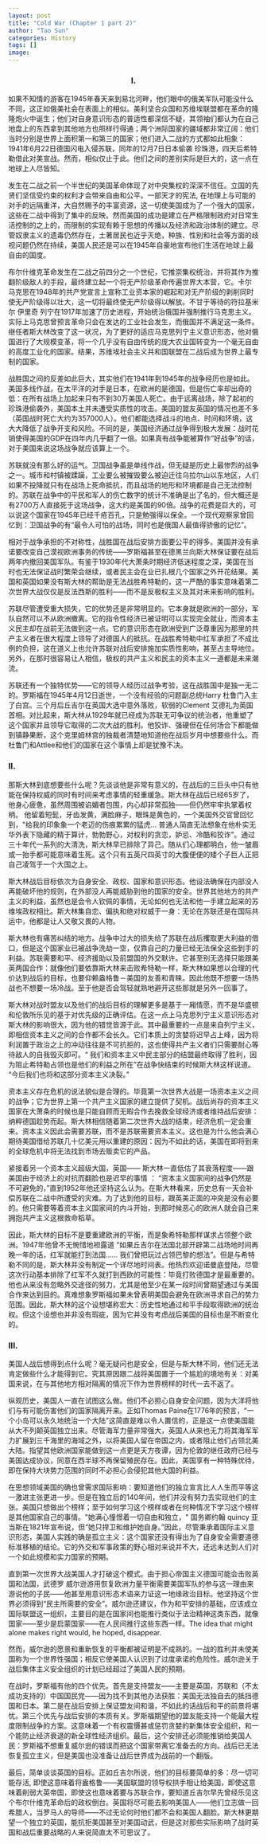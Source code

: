 ```yaml
---
layout: post
title: "Cold War (Chapter 1 part 2)"
author: "Tao Sun"
categories: History
tags: []
image:
---
```


### <center>I.</center>

如果不知情的游客在1945年春天来到易北河畔，他们眼中的俄美军队可能没什么不同，这正如俄美社会在表面上的相似。美利坚合众国和苏维埃联盟都在革命的隆隆炮火中诞生；他们对自身意识形态的普适性都深信不疑，其领袖们都认为在自己地盘上的东西拿到其他地方也照样行得通；两个洲际国家的疆域都非常辽阔：他们当时分别是世界上面积第一和第三的国家；他们进入二战的方式都如此相象：1941年6月22日德国闪电入侵苏联，同年的12月7日日本偷袭 珍珠港，四天后希特勒借此对美宣战。然而，相似仅止于此。他们之间的差别实际是巨大的，这一点在地球上人尽皆知。

发生在二战之前一个半世纪的美国革命体现了对中央集权的深深不信任。立国的先贤们坚信受约束的权利才会带来自由和公平。一部天才的宪法, 在地理上与可能的对手的远隔重洋，大自然赐予的丰富资源，这一切使美国成为了一个强大的国家，这些在二战中得到了集中的反映。然而美国的成功是建立在严格限制政府对日常生活控制的之上的，而限制的实现有赖于思想的传播以及经济和政治体制的建立。尽管奴隶主义的遗毒仍然存在，土著居民也近乎灭绝，种族、性别和社会等方面的歧视问题仍然在持续，美国人民还是可以在1945年自豪地宣布他们生活在地球上最自由的国度。

布尔什维克革命发生在二战之前四分之一个世纪，它推崇集权统治，并将其作为推翻阶级敌人的手段，最终建立起一个将无产阶级革命传遍世界大本营，它。卡尔 马克思在1948年的共产党宣言上宣称工业资本家的崛起和对无产阶级的剥削同时使无产阶级得以壮大，这一切将最终使无产阶级得以解放。不甘于等待的符拉基米尔 伊里奇 列宁在1917年加速了历史进程，开始统治俄国并强制推行马克思主义。实际上马克思曾预言革命只会在发达的工业社会发生，而俄国并不满足这一条件。继任者斯大林改变了这一状况，为了更好的适应马克思列宁主义意识形态，他对俄国进行了大规模变革，将一个几乎没有自由传统的庞大农业国转变为一个毫无自由的高度工业化的国家。结果，苏维埃社会主义共和国联盟在二战后成为世界上最专制的国家。

战胜国之间的反差如此巨大，其实他们在1941年到1945年的战争经历也是如此。美国多线作战，在太平洋的对手是日本，在欧洲的是德国，但是伤亡率却出奇的低：在所有战场上加起来只有不到30万美国人死亡。由于远离战场，除了起初的珍珠港偷袭外，美国本土并未遭受实质性的攻击。美国的盟友英国的情况也差不多（英国战时死亡大约为357000人）。他们都能选择战斗的地点、时间和环境，这大大降低了战争开支和风险。不同的是，美国经济通过战争得到极大发展：战时花销使得美国的GDP在四年内几乎翻了一倍。如果真有战争能被算作“好战争”的话，对于美国来说这场战争就应该算上一个。

苏联就没有那么好的运气。卫国战争虽是单线作战，但无疑是历史上最惨烈的战争之一。城市和村镇被蹂躏，工业要么被摧毁要么被迫迁往乌拉尔山以东地区，人们如果不投降就只有在战场上死命抵抗，而且战场的地形和环境都是自己无法控制的。苏联在战争中的平民和军人的伤亡数字的统计不准确是出了名的，但大概还是有2700万人直接死于这场战争，这大约是美国的90倍。战争的花费是巨大的，可以说这个国家在1945年已经千疮百孔，只是勉强得以保全。一个现代观察家曾回忆到：卫国战争的有“最令人可怕的战场，同时也是俄国人最值得骄傲的记忆”。

相对于战争承担的不对称性，战胜国在战后安排方面要公平的得多。美国并没有承诺要改变自己漠视欧洲事务的传统——罗斯福甚至在德黑兰向斯大林保证要在战后两年内撤回美国军队。有鉴于1930年代大萧条时期经济低迷程度之深，美国在当时也无法保证战时繁荣会继续，或者民主会在业已扎根几个国家之外开花结果。美国和英国如果没有斯大林的帮助是无法战胜希特勒的，这一严酷的事实意味着第二次世界大战仅仅是反法西斯的胜利——而不是反极权主义及其对未来影响的胜利。

苏联尽管遭受重大损失，它的优势还是非常明显的。它本身就是欧洲的一部分，军队自然可以不从欧洲撤离。它的指令性经济已被证明可以实现完全就业，而资本主义民主却在战前无法做到这一点。它的意识形态在欧洲受到广泛尊重因为那里的共产主义者在很大程度上领导了对德国人的抵抗。在战胜希特勒中红军承担了不成比例的负担，这在道义上也允许苏联对战后安排施加实质性影响，甚至占主导地位。另外，在那时很容易让人相信，极权的共产主义和民主的资本主义一道都是未来潮流。

苏联还有一个独特优势——它的领导人经历过战争考验，这在战胜国中是独一无二的。罗斯福在1945年4月12日逝世，一个没有经验的问题副总统Harry 杜鲁门入主了白宫。三个月后丘吉尔在英国大选中意外落败，软弱的Clement 艾德礼为英国首相。对比起来，斯大林从1929年就已经成为苏联无可争议的统治者，他重塑了这个国家并且领导它取得的二次大战的胜利。他狡诈、强硬但在任何场合下都能做到镇静果断，这个克里姆林宫的独裁者清楚地知道他在战后岁月中想要些什么。而杜鲁门和Attlee和他们的国家在这个事情上却是犹豫不决。

### II.

那斯大林到底想要些什么呢？先谈谈他是非常有意义的，在战后的三巨头中只有他能在保持权威的同时有时间来考虑事情的轻重缓急。斯大林在战后已经65岁了，他身心疲惫，虽然周围被谄媚者包围，内心却非常孤独——但仍然牢牢执掌着权柄。 他留着短髭，牙齿发黄，满脸麻子，眼珠是黄色的，一个美国外交官曾回忆到，"给我的印象象一个老迈的伤痕累累的猛虎… 普通人简直无法想象在他朴实无华外表下隐藏的精于算计，勃勃野心，对权利的贪恋，妒忌、冷酷和狡诈"。通过三十年代一系列的大清洗，斯大林早已排除了异己。随从们心理都明白，他一皱眉或一抬手都可能意味着生死。这个只有五英尺四英寸的大腹便便的矮个子巨人正把自己凌驾于一个大国之上。

斯大林战后目标依次为自身安全、政权、国家和意识形态。他设法确保在内部没人再能破坏他的规则，在外部没人再能威胁到他的国家的安全。世界其他地方的共产主义的利益，虽然也是会令人钦佩的事情，无论如何也无法和他一手建立起来的苏维埃政权相比。斯大林集自恋、偏执和绝对权威于一身：无论在苏联还是在国际共运中，他都是让人又敬又畏的人物。

斯大林也有痛苦纠结的地方。战争中过大的损失给了苏联在战后攫取更大利益的借口，但是这个国家业已被战争洗劫一空，仅靠自己的力量已经无法保全这些到手的利益。苏联需要和平、经济援助以及前盟国的外交默许。它甚至别无选择只能跟美英两国合作：就像他们要依靠斯大林来击败希特勒一样，斯大林如果想以合理的代价达到战后的目标，也要仰赖盎格鲁－美国的友善和青睐。因此他既不想要一场热战也不想要一场冷战。至于他是否会驾轻就熟地避开这些那就是另外一回事了。

斯大林对战时盟友以及他们的战后目标的理解更多是基于一厢情愿，而不是华盛顿和伦敦所乐见的基于对优先级的正确评估。在这一点上马克思列宁主义意识形态对斯大林的影响很大，因为他的错觉皆源于此。其中最重要的一点是来自列宁主义，即相信资本主义之间的合作都不会长久。它们本质上的贪婪将迟早占上峰，因为将利润置于政治之上的冲动往往是不可抗拒的，这也使得共产主义者们只需要耐心等待敌人的自我毁灭即可。“ 我们和资本主义中民主部分的结盟最终取得了胜利，因为阻止希特勒占领也是他们的利益之所在”在战争快结束的时候斯大林这样说道。 “今后我们也将和这部分资本主义决裂。”

资本主义存在危机的说法貌似是合理的。毕竟第一次世界大战是一场资本主义之间的战争；它为世界上第一个共产主义国家的建立提供了契机。战后尚存的资本主义国家在大萧条的时候也是只能自顾而无暇合作去挽救全球经济或者维持战后安排：纳粹德国趁势而起。斯大林相信随着第二次世界大战的结束，经济危机一定会重来。资本主义因此会需要苏联，而不是苏联需要资本主义。这也是为什么他会满心期待美国借给苏联几十亿美元用以重建的原因：因为不如此的话，美国在即将到来的全球危机中将无法找到市场去贩卖它的产品。

紧接着另一个资本主义超级大国，英国—— 斯大林一直低估了其衰落程度——跟美国由于经济上的对抗而翻脸也是迟早的事情 ： “资本主义国家间的战争仍然是不可避免的，”直到1952年他还坚持这么认为。在斯大林看来，历史总有一天会补偿苏联在二战中所遭受的灾难。为了达到他的目标，跟英美正面的冲突是没有必要的。他只需要等着资本主义国家间的内斗开始，到那时候恶心的欧洲人就会自己来拥抱共产主义这根救命稻草。

因此，斯大林的目标不是要重建欧洲的平衡，而是象希特勒那样谋求占领整个欧洲。1947年他曾不无惋惜地袒露道 “如果丘吉尔在法国北部开辟第二战场地时间再晚一年的话，红军就能打到法国…… 我们曾把玩过占领巴黎的想法”。但是与希特勒不同的是，斯大林并没有制定一个详尽地时间表。他热烈欢迎诺曼底登陆，尽管这次行动基本排除了红军不久就打到西欧的可能性：毕竟打败德国才是最重要的。他也从来没有忽略外交途径的努力，尤其是他至少在某一段时间曾期望通过与美国合作来达到目的。真难想象罗斯福如果未曾表明美国会避免在欧洲寻求自己的势力范围。因此，斯大林的这个设想堪称宏大：历史性地通过和平手段取得欧洲的统治权。但这个设想也并非没有瑕疵，因为它并没有考虑战后美国的目标也是不断变化的。

### III.

美国人战后想得到点什么呢？毫无疑问也是安全，但是与斯大林不同，他们还无法肯定做些什么才能得到它。究其原因跟二战将美国置于一个尴尬的境地有关：对美国来说，在与其他地方相对隔离的情况下作为世界榜样的时代一去不返了。

纵观历史，美国人一直在试图这么做。他们不必担心自身安全问题，因为大洋将他们与有可能伤害他们的国家隔离开来。正如Thomas Paine在1776年的预言，“一个小岛可以永久地统治一个大陆”这简直是难以令人置信的，正是这一点使美国能从大不列颠英国独立出来。尽管海军力量非常强大，英国人从来也无力将其海军军力扩展到三千海里的海域之外，以将美国人留在帝国之内，或者阻止他们占领北美大陆。指望其他欧洲国家能做到这一点更是天方夜谭，因为伦敦的继任政府已经与美国达成协议，同意在西半球不再保留殖民存在。因此，美国享有一种特殊优待，即在保持大块势力范围的同时不必担心会侵犯其他大国的利益。

在思想领域美国的确也曾需求国际影响：要知道他们的独立宣言比人人生而平等这一激进主张更进一步。但是在独立后的140年间，他们并没有努力去实现他们的主张。美国只想做出个榜样；至于如何学习这个榜样或者在何种情况下学习这个榜样是其他国家自己的事情。"她满心憧憬着一切自由和独立，" 国务卿约翰 quincy 亚当斯在1821年宣布说，但“她只捍卫和维护她自身。”因此，尽管秉承着国际主义意识形态，美国人实践的确是孤立主义：这个国家还没有得出为了自身安全需要道德标准移植的结论。它的外交和军事政策的野心相对来说并不大，还远未达到人们对一个如此规模和实力国家的预期。

直到第一次世界大战美国人才打破这个模式。由于担心帝国主义德国可能会击败英国和法国，武德罗 威尔逊游用恢复欧洲力量平衡需要美国军队的参与这一理由来游说他的子民——他甚至用意识形态术语来力证这一地缘政治目标。他坚持这个世界必须得到“民主所需要的安全”。威尔逊还建议，作为和平安排的基础，应该成立国际联盟这一组织，主要目的是在国家间也能推行类似于法治精神这类东西，就像国家——至少是启蒙国家——在人民间推行这些东西一样。The idea that might alone makes right would, he hoped, disappear.

然而，威尔逊的愿景和重新恢复的平衡都被证明是不成熟的。一战的胜利并未使美国称为一个世界性强国；相反它使美国人认识到了过度承诺的危险性。威尔逊关于战后集体主义安全组织的计划已经超过了美国人民的预期。

在战时，罗斯福有他的四个优先。首先是支持盟友——主要是英国，苏联和（不太成功支持的）中国国民党——因为找不到其他办法获胜：美国无法独自去的抵挡德国和日本。第二是在战后安排上保证盟友间和谐，不如此的话战后和平的前景将堪忧。第三个优先与战后安排的本质有关。罗斯福期望他的盟友能支持一个能最大程度限制战争的方案。这意味着一个有权震慑甚或惩罚贪婪的新集体安全组织，和一个能防止经济衰退的新全球性经济组织。最后，这个安排还必须能推销给美国人民：罗斯福不想重复威尔逊的错误而把这个国家带离它准备去的方向。战后已无法恢复孤立主义，但是美国也没准备让战后世界成为战前的一个翻版。

最后，简单谈谈英国的目标。正如丘吉尔所说，他们的目标要简单的多：尽一切可能存活, 即使这意味着将盎格鲁——美国联盟的领导权拱手相让给美国，即使这意味着削弱大英帝国，即使这也意味着要与苏联合作，要知道丘吉尔早先曾经乐见这个布尔什维克革命后的政权倒台。英国将尽可能去影响美国人——他们立志做一回希腊人，当罗马人的导师——不过无论何时他们都不会和美国人翻脸。斯大林更期望一个独立的英国，能抗拒美国甚至对美国动武，但是这对那些实际影响了战时英国和战后重要战略的人来说简直太不可思议了。


